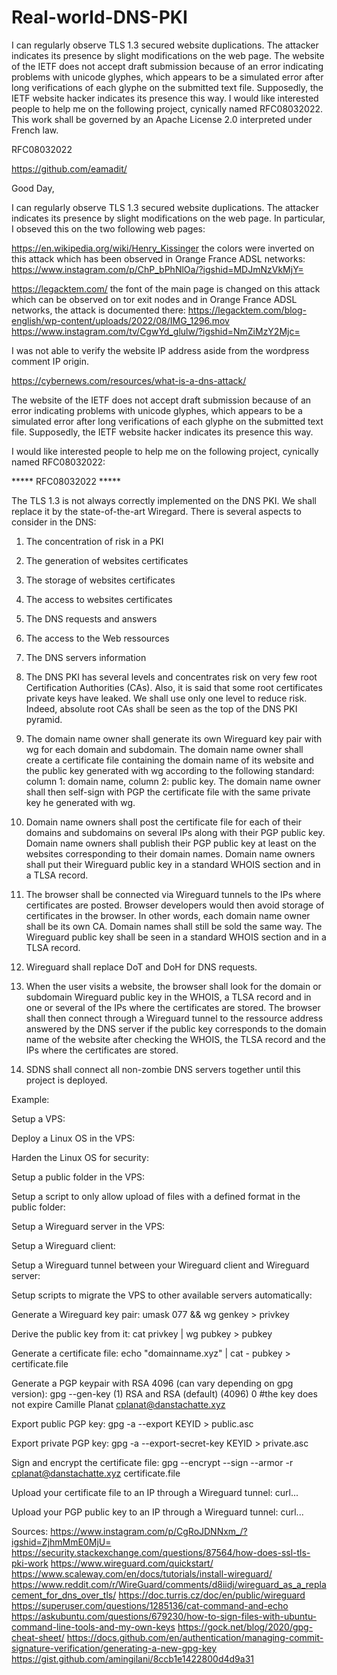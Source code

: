 # Real-world-DNS-PKI
I can regularly observe TLS 1.3 secured website duplications. The attacker indicates its presence by slight modifications on the web page. The website of the IETF does not accept draft submission because of an error indicating problems with unicode glyphes, which appears to be a simulated error after long verifications of each glyphe on the submitted text file. Supposedly, the IETF website hacker indicates its presence this way. I would like interested people to help me on the following project, cynically named RFC08032022. This work shall be governed by an Apache License 2.0 interpreted under French law.

RFC08032022

https://github.com/eamadit/

Good Day,

I can regularly observe TLS 1.3 secured website duplications. The attacker indicates its presence by slight modifications on the web page. In particular, I obseved this on the two following web pages:

https://en.wikipedia.org/wiki/Henry_Kissinger the colors were inverted on this attack which has been observed in Orange France ADSL networks: https://www.instagram.com/p/ChP_bPhNlOa/?igshid=MDJmNzVkMjY=

https://legacktem.com/ the font of the main page is changed on this attack which can be observed on tor exit nodes and in Orange France ADSL networks, the attack is documented there: https://legacktem.com/blog-english/wp-content/uploads/2022/08/IMG_1296.mov
https://www.instagram.com/tv/CgwYd_glulw/?igshid=NmZiMzY2Mjc=

I was not able to verify the website IP address aside from the wordpress comment IP origin.

https://cybernews.com/resources/what-is-a-dns-attack/

The website of the IETF does not accept draft submission because of an error indicating problems with unicode glyphes, which appears to be a simulated error after long verifications of each glyphe on the submitted text file. Supposedly, the IETF website hacker indicates its presence this way.

I would like interested people to help me on the following project, cynically named RFC08032022:

***** RFC08032022 *****

The TLS 1.3 is not always correctly implemented on the DNS PKI. We shall replace it by the state-of-the-art Wiregard. There is several aspects to consider in the DNS:

1. The concentration of risk in a PKI
2. The generation of websites certificates
3. The storage of websites certificates
4. The access to websites certificates
5. The DNS requests and answers
6. The access to the Web ressources
7. The DNS servers information

1. The DNS PKI has several levels and concentrates risk on very few root Certification Authorities (CAs). Also, it is said that some root certificates private keys have leaked. We shall use only one level to reduce risk. Indeed, absolute root CAs shall be seen as the top of the DNS PKI pyramid.

2. The domain name owner shall generate its own Wireguard key pair with wg for each domain and subdomain. The domain name owner shall create a certificate file containing the domain name of its website and the public key generated with wg according to the following standard: column 1: domain name, column 2: public key. The domain name owner shall then self-sign with PGP the certificate file with the same private key he generated with wg.

3. Domain name owners shall post the certificate file for each of their domains and subdomains on several IPs along with their PGP public key. Domain name owners shall publish their PGP public key at least on the websites corresponding to their domain names. Domain name owners shall put their Wireguard public key in a standard WHOIS section and in a TLSA record.

4. The browser shall be connected via Wireguard tunnels to the IPs where certificates are posted. Browser developers would then avoid storage of certificates in the browser. In other words, each domain name owner shall be its own CA. Domain names shall still be sold the same way. The Wireguard public key shall be seen in a standard WHOIS section and in a TLSA record.

5. Wireguard shall replace DoT and DoH for DNS requests.

6. When the user visits a website, the browser shall look for the domain or subdomain Wireguard public key in the WHOIS, a TLSA record and in one or several of the IPs where the certificates are stored. The browser shall then connect through a Wireguard tunnel to the ressource address answered by the DNS server if the public key corresponds to the domain name of the website after checking the WHOIS, the TLSA record and the IPs where the certificates are stored.

7. SDNS shall connect all non-zombie DNS servers together until this project is deployed.

Example:

Setup a VPS:

Deploy a Linux OS in the VPS:

Harden the Linux OS for security:

Setup a public folder in the VPS:

Setup a script to only allow upload of files with a defined format in the public folder:

Setup a Wireguard server in the VPS:

Setup a Wireguard client:

Setup a Wireguard tunnel between your Wireguard client and Wireguard server:

Setup scripts to migrate the VPS to other available servers automatically:

Generate a Wireguard key pair: umask 077 && wg genkey > privkey

Derive the public key from it: cat privkey | wg pubkey > pubkey

Generate a certificate file: echo "domainname.xyz" | cat - pubkey > certificate.file

Generate a PGP keypair with RSA 4096 (can vary depending on gpg version): gpg --gen-key (1) RSA and RSA (default) (4096) 0 #the key does not expire Camille Planat cplanat@danstachatte.xyz <passphrase>

Export public PGP key: gpg -a --export KEYID > public.asc

Export private PGP key: gpg -a --export-secret-key KEYID > private.asc

Sign and encrypt the certificate file: gpg --encrypt --sign --armor -r cplanat@danstachatte.xyz certificate.file

Upload your certificate file to an IP through a Wireguard tunnel: curl...

Upload your PGP public key to an IP through a Wireguard tunnel: curl...

Sources:
https://www.instagram.com/p/CgRoJDNNxm_/?igshid=ZjhmMmE0MjU=
https://security.stackexchange.com/questions/87564/how-does-ssl-tls-pki-work
https://www.wireguard.com/quickstart/
https://www.scaleway.com/en/docs/tutorials/install-wireguard/
https://www.reddit.com/r/WireGuard/comments/d8iidj/wireguard_as_a_replacement_for_dns_over_tls/
https://doc.turris.cz/doc/en/public/wireguard
https://superuser.com/questions/1285136/cat-command-and-echo
https://askubuntu.com/questions/679230/how-to-sign-files-with-ubuntu-command-line-tools-and-my-own-keys
https://gock.net/blog/2020/gpg-cheat-sheet/
https://docs.github.com/en/authentication/managing-commit-signature-verification/generating-a-new-gpg-key
https://gist.github.com/amingilani/8ccb1e1422800d4d9a31
